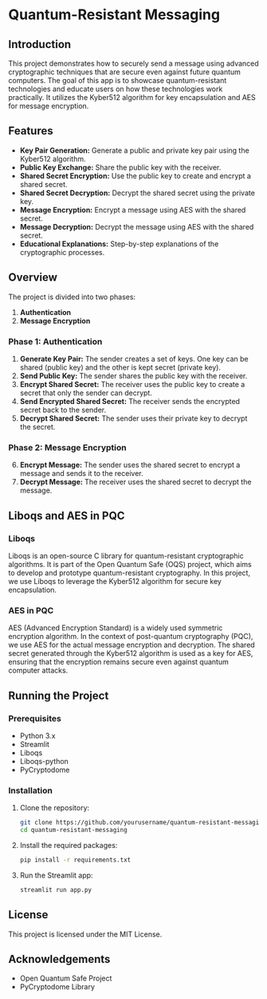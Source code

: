 # Quantum-Resistant Messaging

## Introduction

This project demonstrates how to securely send a message using advanced cryptographic techniques that are secure even against future quantum computers. The goal of this app is to showcase quantum-resistant technologies and educate users on how these technologies work practically. It utilizes the Kyber512 algorithm for key encapsulation and AES for message encryption.

## Features

- **Key Pair Generation:** Generate a public and private key pair using the Kyber512 algorithm.
- **Public Key Exchange:** Share the public key with the receiver.
- **Shared Secret Encryption:** Use the public key to create and encrypt a shared secret.
- **Shared Secret Decryption:** Decrypt the shared secret using the private key.
- **Message Encryption:** Encrypt a message using AES with the shared secret.
- **Message Decryption:** Decrypt the message using AES with the shared secret.
- **Educational Explanations:** Step-by-step explanations of the cryptographic processes.

## Overview

The project is divided into two phases:

1. **Authentication**
2. **Message Encryption**

### Phase 1: Authentication

1. **Generate Key Pair:** The sender creates a set of keys. One key can be shared (public key) and the other is kept secret (private key).
2. **Send Public Key:** The sender shares the public key with the receiver.
3. **Encrypt Shared Secret:** The receiver uses the public key to create a secret that only the sender can decrypt.
4. **Send Encrypted Shared Secret:** The receiver sends the encrypted secret back to the sender.
5. **Decrypt Shared Secret:** The sender uses their private key to decrypt the secret.

### Phase 2: Message Encryption

6. **Encrypt Message:** The sender uses the shared secret to encrypt a message and sends it to the receiver.
7. **Decrypt Message:** The receiver uses the shared secret to decrypt the message.

## Liboqs and AES in PQC

### Liboqs

Liboqs is an open-source C library for quantum-resistant cryptographic algorithms. It is part of the Open Quantum Safe (OQS) project, which aims to develop and prototype quantum-resistant cryptography. In this project, we use Liboqs to leverage the Kyber512 algorithm for secure key encapsulation.

### AES in PQC

AES (Advanced Encryption Standard) is a widely used symmetric encryption algorithm. In the context of post-quantum cryptography (PQC), we use AES for the actual message encryption and decryption. The shared secret generated through the Kyber512 algorithm is used as a key for AES, ensuring that the encryption remains secure even against quantum computer attacks.

## Running the Project

### Prerequisites

- Python 3.x
- Streamlit
- Liboqs
- Liboqs-python
- PyCryptodome

### Installation

1. Clone the repository:
    ```sh
    git clone https://github.com/yourusername/quantum-resistant-messaging.git
    cd quantum-resistant-messaging
    ```

2. Install the required packages:
    ```sh
    pip install -r requirements.txt
    ```

3. Run the Streamlit app:
    ```sh
    streamlit run app.py
    ```

## License

This project is licensed under the MIT License.

## Acknowledgements

- Open Quantum Safe Project
- PyCryptodome Library
